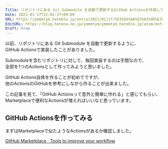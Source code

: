 ```yaml
---
Title: リポジトリにある Git Submodule を自動で更新するGitHub Actionsを作成してみた
Date: 2021-01-17T12:02:37+09:00
URL: https://ymmmtym.hateblo.jp/entry/2021/01/17/%E3%83%AA%E3%83%9D%E3%82%B8%E3%83%88%E3%83%AA%E3%81%AB%E3%81%82%E3%82%8B_Git_Submodule_%E3%82%92%E8%87%AA%E5%8B%95%E3%81%A7%E6%9B%B4%E6%96%B0%E3%81%99%E3%82%8BGitHub_Actions%E3%82%92%E4%BD%9C%E6%88%90
EditURL: https://blog.hatena.ne.jp/ymmmtym/ymmmtym.hateblo.jp/atom/entry/26006613679384459
Draft: true
---
```


以前、リポジトリにある Git Submodule を自動で更新するように、  
GitHub Actionsで実装したことがありました。

Submoduleを含むリポジトリに対して、毎回実装するのは手間なので、  
全部を1つのActionsとして作ってみようと思いました。

GitHub Actions自体を作ることが初めてですが、  
他のActionsのGitHubを参考にしながら作ることが出来ました。

この記事を見て、「GitHub Actionsって意外と簡単に作れる」と感じてもらい、  
Marketplaceで便利なActionsが増えればいいなと思っています。

## GitHub Actionsを作ってみる

まずはMarketplaceで似たようなActionsがあるか確認しました。

[GitHub Marketplace · Tools to improve your workflow](https://github.com/marketplace?query=submodule)
